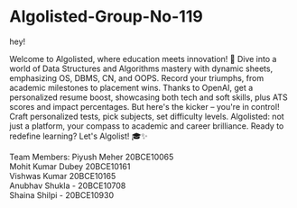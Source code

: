 # Algolisted-Group-No-119
hey!

Welcome to Algolisted, where education meets innovation! 🚀 Dive into a world of Data Structures and Algorithms mastery with dynamic sheets, emphasizing OS, DBMS, CN, and OOPS. Record your triumphs, from academic milestones to placement wins. Thanks to OpenAI, get a personalized resume boost, showcasing both tech and soft skills, plus ATS scores and impact percentages. But here's the kicker – you're in control! Craft personalized tests, pick subjects, set difficulty levels. Algolisted: not just a platform, your compass to academic and career brilliance. Ready to redefine learning? Let's Algolist! 🎓✨

Team Members:
Piyush Meher 20BCE10065 \
Mohit Kumar Dubey 20BCE10161\
Vishwas Kumar 20BCE10165\
Anubhav Shukla - 20BCE10708 \
Shaina Shilpi - 20BCE10930
